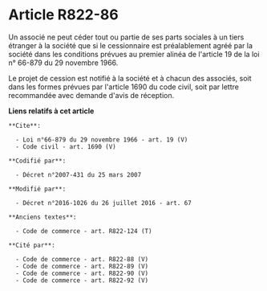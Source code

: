 # Article R822-86

Un associé ne peut céder tout ou partie de ses parts sociales à un tiers étranger à la société que si le cessionnaire est
préalablement agréé par la société dans les conditions prévues au premier alinéa de l'article 19 de la loi n° 66-879 du 29
novembre 1966.

Le projet de cession est notifié à la société et à chacun des associés, soit dans les formes prévues par l'article 1690 du
code civil, soit par lettre recommandée avec demande d'avis de réception.

**Liens relatifs à cet article**

	**Cite**:

	  - Loi n°66-879 du 29 novembre 1966 - art. 19 (V)
	  - Code civil - art. 1690 (V)

	**Codifié par**:

	  - Décret n°2007-431 du 25 mars 2007

	**Modifié par**:

	  - Décret n°2016-1026 du 26 juillet 2016 - art. 67

	**Anciens textes**:

	  - Code de commerce - art. R822-124 (T)

	**Cité par**:

	  - Code de commerce - art. R822-88 (V)
	  - Code de commerce - art. R822-89 (V)
	  - Code de commerce - art. R822-90 (V)
	  - Code de commerce - art. R822-92 (V)
